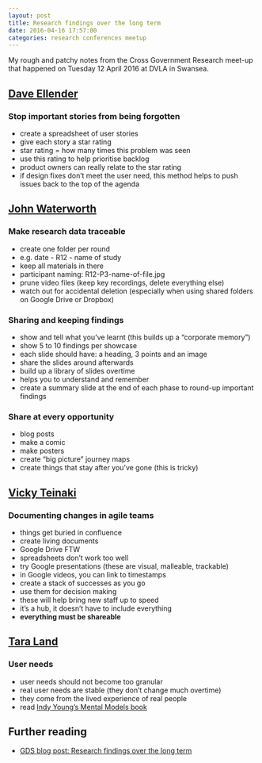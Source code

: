 ```yaml
---
layout: post  
title: Research findings over the long term  
date: 2016-04-16 17:57:00  
categories: research conferences meetup
---
```


My rough and patchy notes from the Cross Government Research meet-up that happened on Tuesday 12 April 2016 at DVLA in Swansea.

## [Dave Ellender](https://twitter.com/daveellender)

### Stop important stories from being forgotten

- create a spreadsheet of user stories
- give each story a star rating
- star rating = how many times this problem was seen
- use this rating to help prioritise backlog
- product owners can really relate to the star rating
- if design fixes don’t meet the user need, this method helps to push issues back to the top of the agenda

<!-- ### Example user story spreadsheet

| ID | Story | Status | Source | Star Rating |
|:-|:-|:-|:-|:-|
| Story number | User story | Fixed or not? | Date & time | ***** | -->

## [John Waterworth](https://twitter.com/jwaterworth)

### Make research data traceable

- create one folder per round
- e.g. date - R12 - name of study
- keep all materials in there
- participant naming: R12-P3-name-of-file.jpg
- prune video files (keep key recordings, delete everything else)
- watch out for accidental deletion (especially when using shared folders on Google Drive or Dropbox)

### Sharing and keeping findings

- show and tell what you’ve learnt (this builds up a “corporate memory”)
- show 5 to 10 findings per showcase
- each slide should have: a heading, 3 points and an image
- share the slides around afterwards
- build up a library of slides overtime
- helps you to understand and remember
- create a summary slide at the end of each phase to round-up important findings

### Share at every opportunity

- blog posts
- make a comic
- make posters
- create “big picture” journey maps
- create things that stay after you’ve gone (this is tricky)

## [Vicky Teinaki](https://twitter.com/vickytnz)

### Documenting changes in agile teams

- things get buried in confluence
- create living documents
- Google Drive FTW
- spreadsheets don’t work too well
- try Google presentations (these are visual, malleable, trackable)
- in Google videos, you can link to timestamps
- create a stack of successes as you go
- use them for decision making
- these will help bring new staff up to speed
- it’s a hub, it doesn’t have to include everything
- **everything must be shareable**

## [Tara Land](https://www.linkedin.com/in/naintara)

### User needs

- user needs should not become too granular
- real user needs are stable (they don’t change much overtime)
- they come from the lived experience of real people
- read [Indy Young’s Mental Models book](http://rosenfeldmedia.com/books/mental-models/)

## Further reading

- [GDS blog post: Research findings over the long term](https://userresearch.blog.gov.uk/2016/05/20/cross-government-meetup-research-findings-over-the-long-term/)
